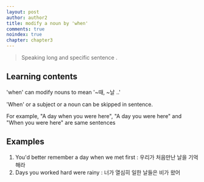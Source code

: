 ```yaml
---
layout: post
author: author2
title: modify a noun by 'when'
comments: true
noindex: true
chapter: chapter3
---
```

>Speaking long and specific sentence .

## Learning contents

'when' can modify nouns to mean '~때, ~날 ..'

'When' or a subject or a noun can be skipped in sentence.

For example, "A day when you were here", "A day you were here" and "When you were here" are same sentences

## Examples

1. You'd better remember a day when we met first
: 우리가 처음만난 날을 기억해라
2. Days you worked hard were rainy
: 너가 열심히 일한 날들은 비가 왔어
